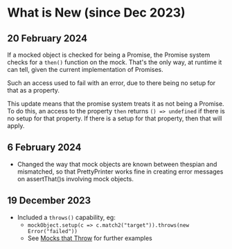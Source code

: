 # What is New (since Dec 2023)

## 20 February 2024

If a mocked object is checked for being a Promise, the Promise system checks for a `then()` function on the mock.
That's the only way, at runtime it can tell, given the current implementation of Promises.

Such an access used to fail with an error, due to there being no setup for that as a property. 

This update means that the promise system treats it as not being a Promise.
To do this, an access to the property `then` returns `() => undefined` if there is no setup for that property.
If there is a setup for that property, then that will apply.

## 6 February 2024

* Changed the way that mock objects are known between thespian and mismatched,
  so that PrettyPrinter works fine in creating error messages on assertThat()s involving mock objects.

## 19 December 2023

* Included a `throws()` capability, eg:
  * `mockObject.setup(c => c.match2("target")).throws(new Error("failed"))`
  * See [Mocks that Throw](MocksThatThrow.md) for further examples
